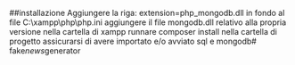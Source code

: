 ##installazione
Aggiungere la riga: 
extension=php_mongodb.dll
in fondo al file
C:\xampp\php\php.ini
aggiungere il file mongodb.dll relativo alla propria versione nella cartella di xampp
runnare composer install nella cartella di progetto
assicurarsi di avere importato e/o avviato sql e mongodb#   f a k e _ n e w s _ g e n e r a t o r  
 